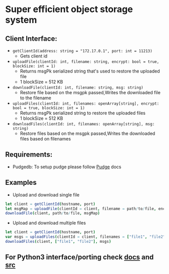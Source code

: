 # Super efficient object storage system


## Client Interface:
* `getClientId(address: string = "172.17.0.1", port: int = 11213)`
    * Gets client id
* `uploadFile(clientId: int, filename: string, encrypt: bool = true, blockSize: int = 1)`
    * Returns msgPk serialized string that's used to restore the uploaded file
    * 1 blockSize = 512 KB
* `downloadFile(clientId: int, filename: string, msg: string)`
    * Restore file based on the msgpk passed,Writes the downloaded file to the filename
* `uploadFiles(clientId: int, filenames: openArray[string], encrypt: bool = true, blockSize: int = 1)`
    * Returns msgPk serialized string to restore the uploaded files
    * 1 blockSize = 512 KB
* `downloadFiles(clientId: int, filenames: openArray[string], msg: string)`
    * Restore files based on the msgpk passed,Writes the downloaded files based on filenames


## Requirements:
* Pudgedb: To setup pudge please follow [Pudge](https://github.com/recoilme/pudge) docs

## Examples

* Upload and download single file

```nim
let client = getClientId(hostname, port)
let msgMap = uploadFile(clientId = client, filename = path/to/file, encrypt=true)
downloadFile(client, path/to/file, msgMap)
```

* Upload and download multiple files

```nim
let client = getClientId(hostname, port)
var msgs = uploadFiles(clientId = client, filenames = ["file1", "file2"], encrypt=true)
downloadFiles(client, ["file1", "file2"], msgs)
```

## For Python3 interface/porting check [docs](./docs/howtopy.md) and [src](./src/storlib/storlib.nim)